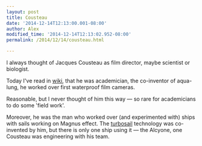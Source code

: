 ```yaml
---
layout: post
title: Cousteau
date: '2014-12-14T12:13:00.001-08:00'
author: Alex 
modified_time: '2014-12-14T12:13:02.952-08:00'
permalink: /2014/12/14/cousteau.html

---
```


I always thought of Jacques Cousteau as film director, maybe scientist or biologist.

Today I've read in [wiki](https://en.wikipedia.org/wiki/Jacques_Cousteau), 
that he was academician, the co-inventor of aqua-lung, 
he worked over first waterproof film cameras.
  
Reasonable, but I never thought of him this way &mdash; 
so rare for academicians to do some 'field work'.

Moreover, he was the man who worked over (and experimented with) 
ships with sails working on Magnus effect. 
The [turbosail](https://en.wikipedia.org/wiki/Turbosail) technology was co-invented by him, 
but there is only one ship using it — the Alcyone, one Cousteau was engineering with his team.
